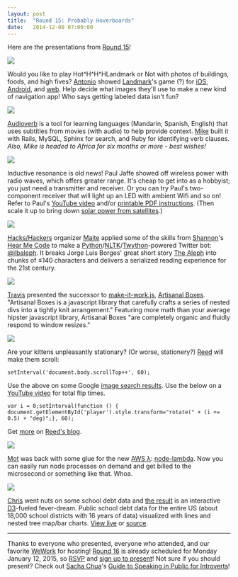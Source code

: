 ```yaml
---
layout: post
title:  "Round 15: Probably Hoverboards"
date:   2014-12-08 07:00:00
---
```



Here are the presentations from [Round 15](http://www.meetup.com/DC-Hack-and-Tell/events/210034202/)!


![](https://pbs.twimg.com/media/B4X5PB0IEAAhprZ.jpg)

Would you like to play Hot^H^H^HLandmark or Not with photos of buildings, foods, and high fives? [Antonio](https://twitter.com/zugaldia) showed [Landmark](http://www.landmarkdirections.com/)'s game (?) for [iOS](http://bit.ly/landmark-game), [Android](http://play.google.com/store/apps/details?id=com.silicalabs.landmarkornot), and [web](https://com-silicalabs-landmark-game.appspot.com/#/welcome). Help decide what images they'll use to make a new kind of navigation app! Who says getting labeled data isn't fun?


![](https://pbs.twimg.com/media/B4h3Qk2IUAAaQFZ.jpg)

[Audioverb](http://audioverb.com/) is a tool for learning languages (Mandarin, Spanish, English) that uses subtitles from movies (with audio) to help provide context. [Mike](https://twitter.com/audioverb) built it with Rails, MySQL, Sphinx for search, and Ruby for identifying verb clauses. *Also, Mike is headed to Africa for six months or more - best wishes!*


![](https://pbs.twimg.com/media/B5J4HCtCQAA6oqo.jpg)

Inductive resonance is old news! Paul Jaffe showed off wireless power with radio waves, which offers greater range. It's cheap to get into as a hobbyist; you just need a transmitter and receiver. Or you can try Paul's two-component receiver that will light up an LED with ambient Wifi and so on! Refer to Paul's [YouTube video](http://youtu.be/V5SMF9p-4Q0) and/or [printable PDF instructions](https://drive.google.com/file/d/0B7n4KwrwYfpLczJKUFE4OXhhZk0/view). (Then scale it up to bring down [solar power from satellites](http://www.nss.org/settlement/ssp/).)


![](https://pbs.twimg.com/media/B4m7OCKIAAA9AvF.jpg)

[Hacks/Hackers](http://www.meetup.com/Hacks-Hackers-DC/) organizer [Maite](https://twitter.com/maits) applied some of the skills from [Shannon](https://twitter.com/svt827)'s [Hear Me Code](http://hearmecode.org/) to make a [Python](https://www.python.org/)/[NLTK](http://www.nltk.org/)/[Twython](https://twython.readthedocs.org/en/latest/)-powered Twitter bot: [@jlbaleph](https://twitter.com/jlbaleph). It breaks Jorge Luis Borges' great short story [The Aleph](http://www.phinnweb.org/links/literature/borges/aleph.html) into chunks of ≤140 characters and delivers a serialized reading experience for the 21st century.


![](https://pbs.twimg.com/media/B4rG50hCQAAoMr3.jpg)

[Travis](http://thoppe.github.io/) presented the successor to [make-it-work.js](http://thoppe.github.io/make-it-work/), [Artisanal Boxes](http://thoppe.github.io/artisanal-boxes.js/). "Artisanal Boxes is a javascript library that carefully crafts a series of nested divs into a tightly knit arrangement." Featuring more math than your average hipster javascript library, Artisanal Boxes "are completely organic and fluidly respond to window resizes."


![](https://pbs.twimg.com/media/B5EqvgeIcAASc6F.jpg)

Are your kittens unpleasantly stationary? (Or worse, stationery?) [Reed](https://twitter.com/reedspool) will make them scroll:

    setInterval('document.body.scrollTop++', 60);

Use the above on some Google [image search results](https://www.google.com/search?q=kitten+stationery&tbm=isch). Use the below on a [YouTube video](https://www.youtube.com/watch?v=DydIK14AvXI) for total flip times.

    var i = 0;setInterval(function () { document.getElementById('player').style.transform="rotate(" + (i += 0.5) + "deg)";}, 60);

Get [more](http://reedspool.github.io/2014/08/17/fun-bookmarklet.html) on [Reed's blog](http://reedspool.github.io/).



![](https://pbs.twimg.com/media/B4_jzFoCAAAiKFc.jpg)

[Mot](https://twitter.com/motdotla) was back with some glue for the new [AWS λ](http://aws.amazon.com/lambda/): [node-lambda](https://github.com/RebelMail/node-lambda). Now you can easily run node processes on demand and get billed to the microsecond or something like that. Whoa.


![](https://pbs.twimg.com/media/B5a8pxaCIAEFH-R.png)

[Chris](https://twitter.com/cmgiven) went nuts on some school debt data and [the result](http://www.chrisgiven.com/schooldebt/) is an interactive [D3](http://d3js.org/)-fueled fever-dream. Public school debt data for the entire US (about 18,000 school districts with 16 years of data) visualized with lines and nested tree map/bar charts. [View live](http://www.chrisgiven.com/schooldebt/) or [source](https://github.com/cmgiven/chrisgiven.com/tree/master/schooldebt).


---

Thanks to everyone who presented, everyone who attended, and our favorite [WeWork](https://www.wework.com/locations/washington-d-c/chinatown/) for hosting! [Round 16](http://www.meetup.com/DC-Hack-and-Tell/events/218931884/) is already scheduled for Monday January 12, 2015, so [RSVP](http://www.meetup.com/DC-Hack-and-Tell/events/218931884/) and [sign up to present](http://bit.ly/presentatdc)! Not sure if you should present? Check out [Sacha Chua](https://twitter.com/sachac)'s [Guide to Speaking in Public for Introverts](http://vimeo.com/10139159)!
